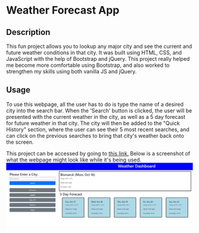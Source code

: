 # Weather Forecast App

## Description

This fun project allows you to lookup any major city and see the current and future weather conditions in that city. It was built using HTML, CSS, and JavaScript with the help of Bootstrap and jQuery. This project really helped me become more comfortable using Bootstrap, and also worked to strengthen my skills using both vanilla JS and jQuery.


## Usage

To use this webpage, all the user has to do is type the name of a desired city into the search bar. When the 'Search' button is clicked, the user will be presented with the current weather in the city, as well as a 5 day forecast for future weather in that city. The city will then be added to the "Quick History" section, where the user can see their 5 most recent searches, and can click on the previous searches to bring that city's weather back onto the screen.

This project can be accessed by going to [this link.](https://timpyjoe.github.io/weather-webpage/)
Below is a screenshot of what the webpage might look like while it's being used. ![screenshot of weather forecast website in use](./assets/images/Screencap.png)